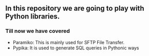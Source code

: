 ## In this repository we are going to play with Python libraries.

### Till now we have covered

* Paramiko: This is mainly used for SFTP File Transfer.
* Pypika: It is used to generate SQL queries in Pythonic ways
